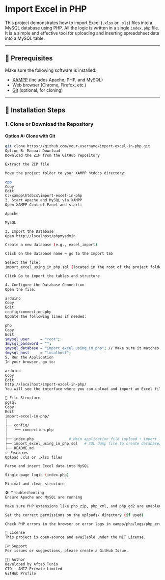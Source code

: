 # Import Excel in PHP

This project demonstrates how to import Excel (`.xlsx` or `.xls`) files into a MySQL database using PHP. All the logic is written in a single `index.php` file. It is a simple and effective tool for uploading and inserting spreadsheet data into a MySQL table.

---

## 🧰 Prerequisites

Make sure the following software is installed:

- [XAMPP](https://www.apachefriends.org/index.html) (includes Apache, PHP, and MySQL)
- Web browser (Chrome, Firefox, etc.)
- [Git](https://git-scm.com/) (optional, for cloning)

---

## 🚀 Installation Steps

### 1. Clone or Download the Repository

#### Option A: Clone with Git

```bash
git clone https://github.com/your-username/import-excel-in-php.git
Option B: Manual Download
Download the ZIP from the GitHub repository

Extract the ZIP file

Move the project folder to your XAMPP htdocs directory:

cpp
Copy
Edit
C:\xampp\htdocs\import-excel-in-php
2. Start Apache and MySQL via XAMPP
Open XAMPP Control Panel and start:

Apache

MySQL

3. Import the Database
Open http://localhost/phpmyadmin

Create a new database (e.g., excel_import)

Click on the database name → go to the Import tab

Select the file:
import_excel_using_in_php.sql (located in the root of the project folder)

Click Go to import the tables and structure

4. Configure the Database Connection
Open the file:

arduino
Copy
Edit
config/connection.php
Update the following lines if needed:

php
Copy
Edit
$mysql_user     = "root";
$mysql_password = "";
$mysql_database = "import_excel_using_in_php"; // Make sure it matches the DB name you created
$mysql_host     = "localhost";
5. Run the Application
In your browser, go to:

arduino
Copy
Edit
http://localhost/import-excel-in-php/
You will see the interface where you can upload and import an Excel file.

📁 File Structure
pgsql
Copy
Edit
import-excel-in-php/
│
├── config/
│   └── connection.php
│
├── index.php                # Main application file (upload + import logic)
├── import_excel_using_in_php.sql   # SQL dump file to create database/tables
├── README.md
✅ Features
Upload .xls or .xlsx files

Parse and insert Excel data into MySQL

Single-page logic (index.php)

Minimal and clean structure

🛠️ Troubleshooting
Ensure Apache and MySQL are running

Make sure PHP extensions like php_zip, php_xml, and php_gd2 are enabled in php.ini if using PhpSpreadsheet

Set the correct permissions on the uploads/ directory (if used)

Check PHP errors in the browser or error logs in xampp/php/logs/php_error_log

📄 License
This project is open-source and available under the MIT License.

🙋‍♂️ Support
For issues or suggestions, please create a GitHub Issue.

👨‍💻 Author
Developed by Aftab Tunio
CTO – AMIZ Private Limited
GitHub Profile